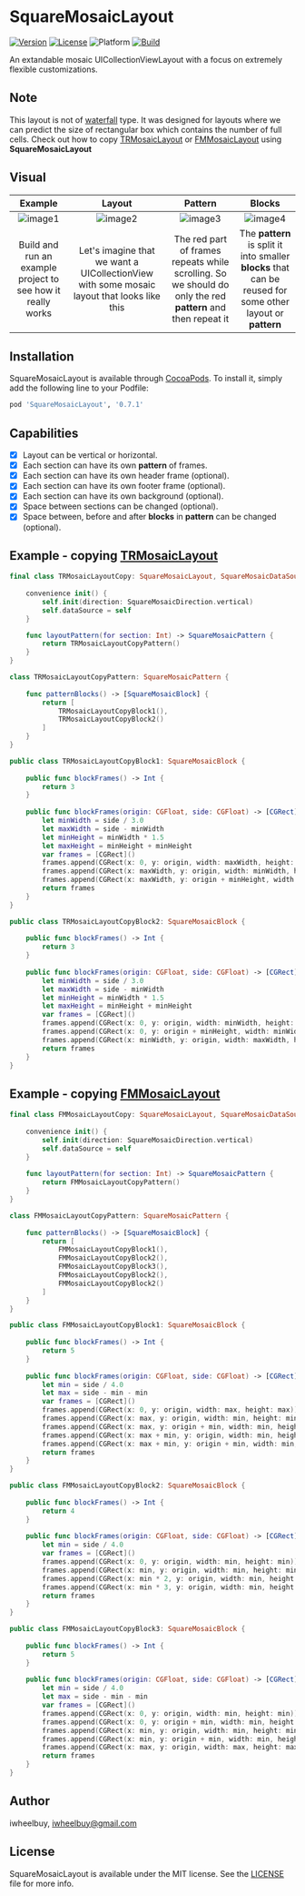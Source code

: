 # SquareMosaicLayout

[![Version](https://img.shields.io/cocoapods/v/SquareMosaicLayout.svg?style=flat)](https://cocoapods.org/pods/SquareMosaicLayout)
[![License](https://img.shields.io/cocoapods/l/SquareMosaicLayout.svg?style=flat)](https://raw.githubusercontent.com/iwheelbuy/SquareMosaicLayout/master/LICENSE)
![Platform](https://img.shields.io/cocoapods/p/SquareMosaicLayout.svg?style=flat)
[![Build](https://camo.githubusercontent.com/445fe85830ee8cdb9ebde5c1ae612b16cb2d5f09/68747470733a2f2f7472617669732d63692e6f72672f69776865656c6275792f5371756172654d6f736169634c61796f75742e7376673f6272616e63683d6d6173746572)](https://cocoapods.org/pods/SquareMosaicLayout)

An extandable mosaic UICollectionViewLayout with a focus on extremely flexible customizations.

## Note

This layout is not of [waterfall](https://www.raywenderlich.com/107439/uicollectionview-custom-layout-tutorial-pinterest) type. It was designed for layouts where we can predict the size of rectangular box which contains the number of full cells. Check out how to copy [TRMosaicLayout](https://github.com/iwheelbuy/SquareMosaicLayout#example---copying-trmosaiclayout) or [FMMosaicLayout](https://github.com/iwheelbuy/SquareMosaicLayout#example---copying-fmmosaiclayout) using __SquareMosaicLayout__

## Visual

| Example | Layout | Pattern | Blocks |
|:-:|:-:|:-:|:-:|
| ![image1](https://github.com/iwheelbuy/SquareMosaicLayout/blob/master/Example/SquareMosaicLayout/ezgif.com-optimize.gif) | ![image2](https://github.com/iwheelbuy/SquareMosaicLayout/blob/master/Example/SquareMosaicLayout/rsz_1.png) | ![image3](https://github.com/iwheelbuy/SquareMosaicLayout/blob/master/Example/SquareMosaicLayout/rsz_12.png) | ![image4](https://github.com/iwheelbuy/SquareMosaicLayout/blob/master/Example/SquareMosaicLayout/rsz_3.png) |
| Build and run an example project to see how it really works | Let's imagine that we want a UICollectionView with some mosaic layout that looks like this | The red part of frames repeats while scrolling. So we should do only the red __pattern__ and then repeat it | The __pattern__ is split it into smaller __blocks__ that can be reused for some other layout or __pattern__ |

## Installation

SquareMosaicLayout is available through [CocoaPods](http://cocoapods.org). To install
it, simply add the following line to your Podfile:

```ruby
pod 'SquareMosaicLayout', '0.7.1'
```

## Capabilities

- [x] Layout can be vertical or horizontal.
- [x] Each section can have its own __pattern__ of frames.
- [x] Each section can have its own header frame (optional).
- [x] Each section can have its own footer frame (optional).
- [x] Each section can have its own background (optional).
- [x] Space between sections can be changed (optional).
- [x] Space between, before and after __blocks__ in __pattern__ can be changed (optional).

## Example - copying [TRMosaicLayout](https://github.com/vinnyoodles/TRMosaicLayout)

```swift
final class TRMosaicLayoutCopy: SquareMosaicLayout, SquareMosaicDataSource {
    
    convenience init() {
        self.init(direction: SquareMosaicDirection.vertical)
        self.dataSource = self
    }

    func layoutPattern(for section: Int) -> SquareMosaicPattern {
        return TRMosaicLayoutCopyPattern()
    }
}

class TRMosaicLayoutCopyPattern: SquareMosaicPattern {
    
    func patternBlocks() -> [SquareMosaicBlock] {
        return [
            TRMosaicLayoutCopyBlock1(),
            TRMosaicLayoutCopyBlock2()
        ]
    }
}

public class TRMosaicLayoutCopyBlock1: SquareMosaicBlock {
    
    public func blockFrames() -> Int {
        return 3
    }
    
    public func blockFrames(origin: CGFloat, side: CGFloat) -> [CGRect] {
        let minWidth = side / 3.0
        let maxWidth = side - minWidth
        let minHeight = minWidth * 1.5
        let maxHeight = minHeight + minHeight
        var frames = [CGRect]()
        frames.append(CGRect(x: 0, y: origin, width: maxWidth, height: maxHeight))
        frames.append(CGRect(x: maxWidth, y: origin, width: minWidth, height: minHeight))
        frames.append(CGRect(x: maxWidth, y: origin + minHeight, width: minWidth, height: minHeight))
        return frames
    }
}

public class TRMosaicLayoutCopyBlock2: SquareMosaicBlock {
    
    public func blockFrames() -> Int {
        return 3
    }
    
    public func blockFrames(origin: CGFloat, side: CGFloat) -> [CGRect] {
        let minWidth = side / 3.0
        let maxWidth = side - minWidth
        let minHeight = minWidth * 1.5
        let maxHeight = minHeight + minHeight
        var frames = [CGRect]()
        frames.append(CGRect(x: 0, y: origin, width: minWidth, height: minHeight))
        frames.append(CGRect(x: 0, y: origin + minHeight, width: minWidth, height: minHeight))
        frames.append(CGRect(x: minWidth, y: origin, width: maxWidth, height: maxHeight))
        return frames
    }
}
```

## Example - copying [FMMosaicLayout](https://github.com/fmitech/FMMosaicLayout)

```swift
final class FMMosaicLayoutCopy: SquareMosaicLayout, SquareMosaicDataSource {
    
    convenience init() {
        self.init(direction: SquareMosaicDirection.vertical)
        self.dataSource = self
    }
    
    func layoutPattern(for section: Int) -> SquareMosaicPattern {
        return FMMosaicLayoutCopyPattern()
    }
}

class FMMosaicLayoutCopyPattern: SquareMosaicPattern {
    
    func patternBlocks() -> [SquareMosaicBlock] {
        return [
            FMMosaicLayoutCopyBlock1(),
            FMMosaicLayoutCopyBlock2(),
            FMMosaicLayoutCopyBlock3(),
            FMMosaicLayoutCopyBlock2(),
            FMMosaicLayoutCopyBlock2()
        ]
    }
}

public class FMMosaicLayoutCopyBlock1: SquareMosaicBlock {
    
    public func blockFrames() -> Int {
        return 5
    }
    
    public func blockFrames(origin: CGFloat, side: CGFloat) -> [CGRect] {
        let min = side / 4.0
        let max = side - min - min
        var frames = [CGRect]()
        frames.append(CGRect(x: 0, y: origin, width: max, height: max))
        frames.append(CGRect(x: max, y: origin, width: min, height: min))
        frames.append(CGRect(x: max, y: origin + min, width: min, height: min))
        frames.append(CGRect(x: max + min, y: origin, width: min, height: min))
        frames.append(CGRect(x: max + min, y: origin + min, width: min, height: min))
        return frames
    }
}

public class FMMosaicLayoutCopyBlock2: SquareMosaicBlock {
    
    public func blockFrames() -> Int {
        return 4
    }
    
    public func blockFrames(origin: CGFloat, side: CGFloat) -> [CGRect] {
        let min = side / 4.0
        var frames = [CGRect]()
        frames.append(CGRect(x: 0, y: origin, width: min, height: min))
        frames.append(CGRect(x: min, y: origin, width: min, height: min))
        frames.append(CGRect(x: min * 2, y: origin, width: min, height: min))
        frames.append(CGRect(x: min * 3, y: origin, width: min, height: min))
        return frames
    }
}

public class FMMosaicLayoutCopyBlock3: SquareMosaicBlock {
    
    public func blockFrames() -> Int {
        return 5
    }
    
    public func blockFrames(origin: CGFloat, side: CGFloat) -> [CGRect] {
        let min = side / 4.0
        let max = side - min - min
        var frames = [CGRect]()
        frames.append(CGRect(x: 0, y: origin, width: min, height: min))
        frames.append(CGRect(x: 0, y: origin + min, width: min, height: min))
        frames.append(CGRect(x: min, y: origin, width: min, height: min))
        frames.append(CGRect(x: min, y: origin + min, width: min, height: min))
        frames.append(CGRect(x: max, y: origin, width: max, height: max))
        return frames
    }
}
```

## Author

iwheelbuy, iwheelbuy@gmail.com

## License

SquareMosaicLayout is available under the MIT license. See the [LICENSE](https://raw.githubusercontent.com/iwheelbuy/SquareMosaicLayout/master/LICENSE) file for more info.
